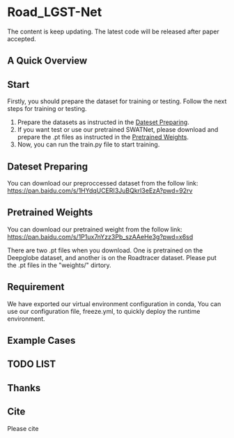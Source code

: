 # Road_LGST-Net
The content is keep updating. The latest code will be released after paper accepted.
## A Quick Overview 

## Start
Firstly, you should prepare the dataset for training or testing. 
Follow the next steps for training or testing.
1. Prepare the datasets as instructed in the [Dateset Preparing](#dateset_section).
2. If you want test or use our pretrained SWATNet, please download and prepare the .pt files as instructed in the [Pretrained Weights](#weights_section).
3. Now, you can run the train.py file to start training.

## Dateset Preparing <a id="dateset_section"></a>
You can download our preproccessed dataset from the follow link:
https://pan.baidu.com/s/1HYdqUCERI3JuBQkrI3eEzA?pwd=92rv

## Pretrained Weights <a id="weights_section"></a>
You can download our pretrained weight from the follow link:
https://pan.baidu.com/s/1P1ux7nYzz3Pb_szAAeHe3g?pwd=x6sd 

There are two .pt files when you download. One is pretrained on the Deepglobe dataset, and another is on the Roadtracer dataset. Please put the .pt files in the "weights/" dirtory.

## Requirement
We have exported our virtual environment configuration in conda, You can use our configuration file, freeze.yml, to quickly deploy the runtime environment.





## Example Cases

## TODO LIST


## Thanks


## Cite
Please cite
